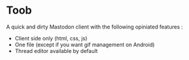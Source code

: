 # Toob
A quick and dirty Mastodon client with the following opiniated features : 
- Client side only (html, css, js) 
- One file (except if you want gif management on Android) 
- Thread editor available by default 

